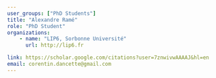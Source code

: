 ```yaml
---
user_groups: ["PhD Students"]
title: "Alexandre Ramé"
role: "PhD Student"
organizations: 
    - name: "LIP6, Sorbonne Université"
      url: http://lip6.fr

link: https://scholar.google.com/citations?user=7znwivwAAAAJ&hl=en
email: corentin.dancette@gmail.com
---
```


